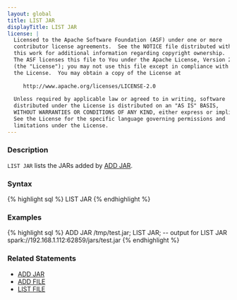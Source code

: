 ```yaml
---
layout: global
title: LIST JAR
displayTitle: LIST JAR
license: |
  Licensed to the Apache Software Foundation (ASF) under one or more
  contributor license agreements.  See the NOTICE file distributed with
  this work for additional information regarding copyright ownership.
  The ASF licenses this file to You under the Apache License, Version 2.0
  (the "License"); you may not use this file except in compliance with
  the License.  You may obtain a copy of the License at
 
     http://www.apache.org/licenses/LICENSE-2.0
 
  Unless required by applicable law or agreed to in writing, software
  distributed under the License is distributed on an "AS IS" BASIS,
  WITHOUT WARRANTIES OR CONDITIONS OF ANY KIND, either express or implied.
  See the License for the specific language governing permissions and
  limitations under the License.
---
```


### Description
`LIST JAR` lists the JARs added by [ADD JAR](sql-ref-syntax-aux-resource-mgmt-add-jar.html).

### Syntax
{% highlight sql %}
LIST JAR
{% endhighlight %}

### Examples
{% highlight sql %}
ADD JAR /tmp/test.jar;
LIST JAR;
-- output for LIST JAR
spark://192.168.1.112:62859/jars/test.jar
{% endhighlight %}

### Related Statements
 * [ADD JAR](sql-ref-syntax-aux-resource-mgmt-add-jar.html)
 * [ADD FILE](sql-ref-syntax-aux-resource-mgmt-add-file.html)
 * [LIST FILE](sql-ref-syntax-aux-resource-mgmt-list-file.html)

